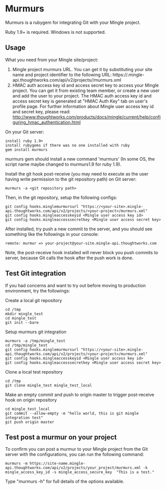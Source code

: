 Murmurs
================

Murmurs is a rubygem for integrating Git with your Mingle project.

Ruby 1.9+ is required. Windows is not supported.

Usage
----------------

What you need from your Mingle site/project:

1. Mingle project murmurs URL. You can get it by substituting your site name and project identifier to the following URL: https://<your-site>.mingle-api.thoughtworks.com/api/v2/projects/<your-project>/murmurs.xml
2. HMAC auth access key id and access secret key to access your Mingle project. You can get it from existing team member, or create a new user and add the user to your project. The HMAC auth access key id and access secret key is generated at "HMAC Auth Key" tab on user's profile page. For further information about Mingle user access key id and secret key, please read: http://www.thoughtworks.com/products/docs/mingle/current/help/configuring_hmac_authentication.html

On your Git server:

    install ruby 1.9+
    install rubygems if there was no one installed with ruby
    gem install murmurs

murmurs gem should install a new command 'murmurs' (In some OS, the script name maybe changed to murmurs1.9 for ruby 1.9).

Install the git hook post-receive (you may need to execute as the user having write permission to the git repository path) on Git server:

    murmurs -a <git repository path>

Then, in the git repository, setup the following configs:

    git config hooks.minglemurmursurl "https://<your-site>.mingle-api.thoughtworks.com/api/v2/projects/<your-project>/murmurs.xml"
    git config hooks.mingleaccesskeyid <Mingle user access key id>
    git config hooks.mingleaccesssecretkey <Mingle user access secret key>

After installed, try push a new commit to the server, and you should see something like the followings in your console:

    remote: murmur => your-project@your-site.mingle-api.thoughtworks.com

Note, the post-receive hook installed will never block you push commits to server, because Git calls the hook after the push work is done.

Test Git integration
-------------------

If you had concerns and want to try out before moving to production environment, try the followings:

Create a local git repository

    cd /tmp
    mkdir mingle_test
    cd mingle_test
    git init --bare

Setup murmurs git integration

    murmurs -a /tmp/mingle_test
    cd /tmp/mingle_test
    git config hooks.minglemurmursurl "https://<your-site>.mingle-api.thoughtworks.com/api/v2/projects/<your-project>/murmurs.xml"
    git config hooks.mingleaccesskeyid <Mingle user access key id>
    git config hooks.mingleaccesssecretkey <Mingle user access secret key>

Clone a local test repository

    cd /tmp
    git clone mingle_test mingle_test_local

Make an empty commit and push to origin master to trigger post-receive hook on origin repository

    cd mingle_test_local
    git commit --allow-empty -m "hello world, this is git mingle integration test"
    git push origin master

Test post a murmur on your project
-------------------

To confirm you can post a murmur to your Mingle project from the Git server with the configurations, you can run the following command:

    murmurs -m https://site-name.mingle-api.thoughtworks.com/api/v2/projects/your_project/murmurs.xml -k mingle_access_key_id -s mingle_access_secure_key  "This is a test."

Type "murmurs -h" for full details of the options available.
